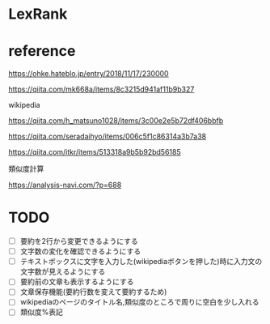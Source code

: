 # LexRank

# reference
https://ohke.hateblo.jp/entry/2018/11/17/230000

https://qiita.com/mk668a/items/8c3215d941af11b9b327

wikipedia

https://qiita.com/h_matsuno1028/items/3c00e2e5b72df406bbfb

https://qiita.com/seradaihyo/items/006c5f1c86314a3b7a38

https://qiita.com/itkr/items/513318a9b5b92bd56185

類似度計算

https://analysis-navi.com/?p=688

# TODO

- [ ] 要約を2行から変更できるようにする
- [ ] 文字数の変化を確認できるようにする
- [ ] テキストボックスに文字を入力した(wikipediaボタンを押した)時に入力文の文字数が見えるようにする
- [ ] 要約前の文章も表示するようにする
- [ ] 文章保存機能(要約行数を変えて要約するため)
- [ ] wikipediaのページのタイトル名,類似度のところで周りに空白を少し入れる
- [ ] 類似度%表記
